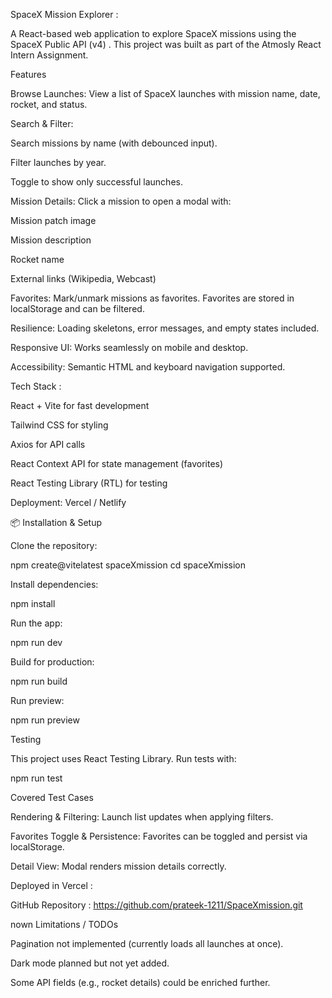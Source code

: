 SpaceX Mission Explorer :

A React-based web application to explore SpaceX missions using the SpaceX Public API (v4)
.
This project was built as part of the Atmosly React Intern Assignment.

Features

Browse Launches: View a list of SpaceX launches with mission name, date, rocket, and status.

Search & Filter:

Search missions by name (with debounced input).

Filter launches by year.

Toggle to show only successful launches.

Mission Details: Click a mission to open a modal with:

Mission patch image

Mission description

Rocket name

External links (Wikipedia, Webcast)

Favorites: Mark/unmark missions as favorites. Favorites are stored in localStorage and can be filtered.

Resilience: Loading skeletons, error messages, and empty states included.

Responsive UI: Works seamlessly on mobile and desktop.

Accessibility: Semantic HTML and keyboard navigation supported.

Tech Stack :

React + Vite for fast development

Tailwind CSS for styling

Axios for API calls

React Context API for state management (favorites)

React Testing Library (RTL) for testing

Deployment: Vercel / Netlify

📦 Installation & Setup

Clone the repository:

npm create@vitelatest spaceXmission
cd spaceXmission


Install dependencies:

npm install


Run the app:

npm run dev


Build for production:

npm run build


Run preview:

npm run preview

Testing

This project uses React Testing Library.
Run tests with:

npm run test

Covered Test Cases

Rendering & Filtering: Launch list updates when applying filters.

Favorites Toggle & Persistence: Favorites can be toggled and persist via localStorage.

Detail View: Modal renders mission details correctly.


Deployed in Vercel : 

GitHub Repository : https://github.com/prateek-1211/SpaceXmission.git

nown Limitations / TODOs

Pagination not implemented (currently loads all launches at once).

Dark mode planned but not yet added.

Some API fields (e.g., rocket details) could be enriched further.
